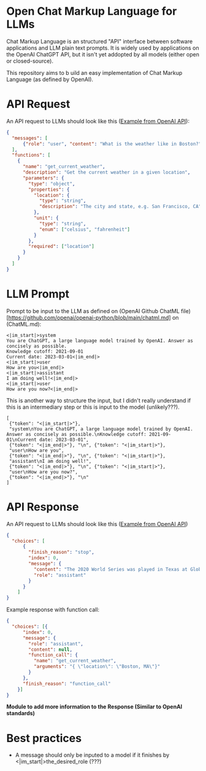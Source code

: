 # Open Chat Markup Language for LLMs

Chat Markup Language is an structured "API" interface between software applications and LLM plain text prompts. It is widely used by applications on the OpenAI ChatGPT API, but it isn't yet addopted by all models (either open or closed-source).

This repository aims to b uild an easy implementation of Chat Markup Language (as defined by OpenAI).

# API Request
An API request to LLMs should look like this ([Example from OpenAI API](https://openai.com/blog/function-calling-and-other-api-updates)):
```json
{
  "messages": [
      {"role": "user", "content": "What is the weather like in Boston?"}
  ],
  "functions": [
    {
      "name": "get_current_weather",
      "description": "Get the current weather in a given location",
      "parameters": {
        "type": "object",
        "properties": {
          "location": {
            "type": "string",
            "description": "The city and state, e.g. San Francisco, CA"
          },
          "unit": {
            "type": "string",
            "enum": ["celsius", "fahrenheit"]
          }
        },
        "required": ["location"]
      }
    }
  ]
}
```

# LLM Prompt

Prompt to be input to the LLM as defined on (OpenAI Github ChatML file)[https://github.com/openai/openai-python/blob/main/chatml.md] on (ChatML.md):

```
<|im_start|>system
You are ChatGPT, a large language model trained by OpenAI. Answer as concisely as possible.
Knowledge cutoff: 2021-09-01
Current date: 2023-03-01<|im_end|>
<|im_start|>user
How are you<|im_end|>
<|im_start|>assistant
I am doing well!<|im_end|>
<|im_start|>user
How are you now?<|im_end|>
```

This is another way to structure the input, but I didn't really understand if this is an intermediary step or this is input to the model (unlikely???).

```
[
 {"token": "<|im_start|>"},
 "system\nYou are ChatGPT, a large language model trained by OpenAI. Answer as concisely as possible.\nKnowledge cutoff: 2021-09-01\nCurrent date: 2023-03-01",
 {"token": "<|im_end|>"}, "\n", {"token": "<|im_start|>"},
 "user\nHow are you",
 {"token": "<|im_end|>"}, "\n", {"token": "<|im_start|>"},
 "assistant\nI am doing well!",
 {"token": "<|im_end|>"}, "\n", {"token": "<|im_start|>"},
 "user\nHow are you now?",
 {"token": "<|im_end|>"}, "\n"
]
```

# API Response
An API request to LLMs should look like this ([Example from OpenAI API](https://openai.com/blog/function-calling-and-other-api-updates))
```json
{
  "choices": [
      {
        "finish_reason": "stop",
        "index": 0,
        "message": {
          "content": "The 2020 World Series was played in Texas at Globe Life Field in Arlington.",
          "role": "assistant"
        }
      }
    ]
}
```

Example response with function call:
```json
{ 
  "choices": [{
      "index": 0,
      "message": {
        "role": "assistant",
        "content": null,
        "function_call": {
          "name": "get_current_weather",
          "arguments": "{ \"location\": \"Boston, MA\"}"
        }
      },
      "finish_reason": "function_call"
    }]
}
```

**Module to add more information to the Response (Similar to OpenAI standards)**

# Best practices
- A message should only be inputed to a model if it finishes by <|im_start|>the_desired_role (???)
  
